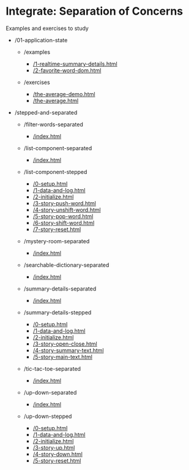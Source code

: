 # Integrate: Separation of Concerns

Examples and exercises to study

<!-- BEGIN TOC -->
- /01-application-state
  - /examples
    - <a href="./01-application-state/examples/1-realtime-summary-details.html" target="_blank">/1-realtime-summary-details.html</a>
    - <a href="./01-application-state/examples/2-favorite-word-dom.html" target="_blank">/2-favorite-word-dom.html</a>

  - /exercises
    - <a href="./01-application-state/exercises/the-average-demo.html" target="_blank">/the-average-demo.html</a>
    - <a href="./01-application-state/exercises/the-average.html" target="_blank">/the-average.html</a>


- /stepped-and-separated
  - /filter-words-separated
    - <a href="./stepped-and-separated/filter-words-separated/index.html" target="_blank">/index.html</a>

  - /list-component-separated
    - <a href="./stepped-and-separated/list-component-separated/index.html" target="_blank">/index.html</a>

  - /list-component-stepped
    - <a href="./stepped-and-separated/list-component-stepped/0-setup.html" target="_blank">/0-setup.html</a>
    - <a href="./stepped-and-separated/list-component-stepped/1-data-and-log.html" target="_blank">/1-data-and-log.html</a>
    - <a href="./stepped-and-separated/list-component-stepped/2-initialize.html" target="_blank">/2-initialize.html</a>
    - <a href="./stepped-and-separated/list-component-stepped/3-story-push-word.html" target="_blank">/3-story-push-word.html</a>
    - <a href="./stepped-and-separated/list-component-stepped/4-story-unshift-word.html" target="_blank">/4-story-unshift-word.html</a>
    - <a href="./stepped-and-separated/list-component-stepped/5-story-pop-word.html" target="_blank">/5-story-pop-word.html</a>
    - <a href="./stepped-and-separated/list-component-stepped/6-story-shift-word.html" target="_blank">/6-story-shift-word.html</a>
    - <a href="./stepped-and-separated/list-component-stepped/7-story-reset.html" target="_blank">/7-story-reset.html</a>

  - /mystery-room-separated
    - <a href="./stepped-and-separated/mystery-room-separated/index.html" target="_blank">/index.html</a>

  - /searchable-dictionary-separated
    - <a href="./stepped-and-separated/searchable-dictionary-separated/index.html" target="_blank">/index.html</a>

  - /summary-details-separated
    - <a href="./stepped-and-separated/summary-details-separated/index.html" target="_blank">/index.html</a>

  - /summary-details-stepped
    - <a href="./stepped-and-separated/summary-details-stepped/0-setup.html" target="_blank">/0-setup.html</a>
    - <a href="./stepped-and-separated/summary-details-stepped/1-data-and-log.html" target="_blank">/1-data-and-log.html</a>
    - <a href="./stepped-and-separated/summary-details-stepped/2-initialize.html" target="_blank">/2-initialize.html</a>
    - <a href="./stepped-and-separated/summary-details-stepped/3-story-open-close.html" target="_blank">/3-story-open-close.html</a>
    - <a href="./stepped-and-separated/summary-details-stepped/4-story-summary-text.html" target="_blank">/4-story-summary-text.html</a>
    - <a href="./stepped-and-separated/summary-details-stepped/5-story-main-text.html" target="_blank">/5-story-main-text.html</a>

  - /tic-tac-toe-separated
    - <a href="./stepped-and-separated/tic-tac-toe-separated/index.html" target="_blank">/index.html</a>

  - /up-down-separated
    - <a href="./stepped-and-separated/up-down-separated/index.html" target="_blank">/index.html</a>

  - /up-down-stepped
    - <a href="./stepped-and-separated/up-down-stepped/0-setup.html" target="_blank">/0-setup.html</a>
    - <a href="./stepped-and-separated/up-down-stepped/1-data-and-log.html" target="_blank">/1-data-and-log.html</a>
    - <a href="./stepped-and-separated/up-down-stepped/2-initialize.html" target="_blank">/2-initialize.html</a>
    - <a href="./stepped-and-separated/up-down-stepped/3-story-up.html" target="_blank">/3-story-up.html</a>
    - <a href="./stepped-and-separated/up-down-stepped/4-story-down.html" target="_blank">/4-story-down.html</a>
    - <a href="./stepped-and-separated/up-down-stepped/5-story-reset.html" target="_blank">/5-story-reset.html</a>




<!-- END TOC -->
